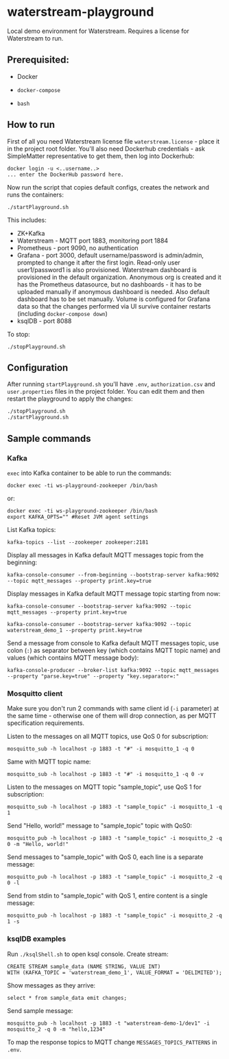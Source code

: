 # waterstream-playground

Local demo environment for Waterstream. Requires a license for Waterstream to run.

## Prerequisited:

- Docker

- `docker-compose`

- `bash`

## How to run 


First of all you need Waterstream license file `waterstream.license` - place it in the project root folder. 
You'll also need Dockerhub credentials - ask SimpleMatter representative to get them, then log into Dockerhub:

    docker login -u <..username..> 
    ... enter the DockerHub password here. 

Now run the script that copies default configs, creates the network and runs the containers:

    ./startPlayground.sh
     
This includes:

- ZK+Kafka
- Waterstream - MQTT port 1883, monitoring port 1884
- Prometheus - port 9090, no authentication
- Grafana - port 3000, default username/password is admin/admin, prompted to change it after the first login.
Read-only user user1/password1 is also provisioned.
Waterstream dashboard is provisioned in the default organization. Anonymous org is created and it has 
the Prometheus datasource, but no dashboards - it has to be uploaded manually if anonymous dashboard is needed.
Also default dashboard has to be set manually.
Volume is configured for Grafana data so that the changes performed via UI survive container restarts 
(including `docker-compose down`)
- ksqlDB - port 8088

To stop:

    ./stopPlayground.sh

## Configuration

After running `startPlayground.sh` you'll have `.env`, `authorization.csv` and `user.properties` files 
in the project folder. You can edit them and then restart the playground to apply the changes: 

    ./stopPlayground.sh
    ./startPlayground.sh
 
## Sample commands

### Kafka

`exec` into Kafka container to be able to run the commands:

    docker exec -ti ws-playground-zookeeper /bin/bash

or: 
    
    docker exec -ti ws-playground-zookeeper /bin/bash
    export KAFKA_OPTS="" #Reset JVM agent settings

List Kafka topics:

    kafka-topics --list --zookeeper zookeeper:2181
    
Display all messages in Kafka default MQTT messages topic from the beginning:
    
    kafka-console-consumer --from-beginning --bootstrap-server kafka:9092 --topic mqtt_messages --property print.key=true

Display messages in Kafka default MQTT message topic starting from now:    

    kafka-console-consumer --bootstrap-server kafka:9092 --topic mqtt_messages --property print.key=true
    
    kafka-console-consumer --bootstrap-server kafka:9092 --topic waterstream_demo_1 --property print.key=true
    
Send a message from console to Kafka default MQTT messages topic, use colon (`:`)  as separator between key 
(which contains MQTT topic name) and values (which contains MQTT message body):
    
    kafka-console-producer --broker-list kafka:9092 --topic mqtt_messages --property "parse.key=true" --property "key.separator=:"

### Mosquitto client 

Make sure you don't run 2 commands with same client id (`-i` parameter) at the same time - otherwise
one of them will drop connection, as per MQTT specification requirements.

Listen to the messages on all MQTT topics, use QoS 0 for subscription:

    mosquitto_sub -h localhost -p 1883 -t "#" -i mosquitto_1 -q 0
    
Same with MQTT topic name: 

    mosquitto_sub -h localhost -p 1883 -t "#" -i mosquitto_1 -q 0 -v
    
Listen to the messages on MQTT topic "sample_topic", use QoS 1 for subscription: 

    mosquitto_sub -h localhost -p 1883 -t "sample_topic" -i mosquitto_1 -q 1 
   
Send "Hello, world!" message to "sample_topic" topic with QoS0:

    mosquitto_pub -h localhost -p 1883 -t "sample_topic" -i mosquitto_2 -q 0 -m "Hello, world!" 
    
Send messages to "sample_topic" with QoS 0, each line is a separate message:

    mosquitto_pub -h localhost -p 1883 -t "sample_topic" -i mosquitto_2 -q 0 -l 
    
Send from stdin to "sample_topic" with QoS 1, entire content is a single message: 

    mosquitto_pub -h localhost -p 1883 -t "sample_topic" -i mosquitto_2 -q 1 -s 


### ksqlDB examples

Run `./ksqlShell.sh` to open ksql console. Create stream:

    CREATE STREAM sample_data (NAME STRING, VALUE INT) 
    WITH (KAFKA_TOPIC = 'waterstream_demo_1', VALUE_FORMAT = 'DELIMITED');

Show messages as they arrive:

    select * from sample_data emit changes;

Send sample message:

    mosquitto_pub -h localhost -p 1883 -t "waterstream-demo-1/dev1" -i mosquitto_2 -q 0 -m "hello,1234"
    
To map the response topics to MQTT change `MESSAGES_TOPICS_PATTERNS` in `.env`.

